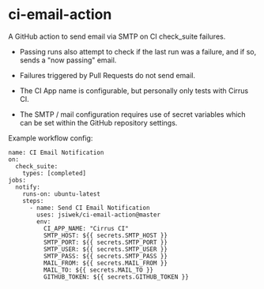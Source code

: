 # ci-email-action
A GitHub action to send email via SMTP on CI check_suite failures.

- Passing runs also attempt to check if the last run was a failure, and if so,
  sends a "now passing" email.

- Failures triggered by Pull Requests do not send email.

- The CI App name is configurable, but personally only tests with Cirrus CI.

- The SMTP / mail configuration requires use of secret variables which can be
  set within the GitHub repository settings.

Example workflow config:

```
name: CI Email Notification
on:
  check_suite:
    types: [completed]
jobs:
  notify:
    runs-on: ubuntu-latest
    steps:
      - name: Send CI Email Notification
        uses: jsiwek/ci-email-action@master
        env:
          CI_APP_NAME: "Cirrus CI"
          SMTP_HOST: ${{ secrets.SMTP_HOST }}
          SMTP_PORT: ${{ secrets.SMTP_PORT }}
          SMTP_USER: ${{ secrets.SMTP_USER }}
          SMTP_PASS: ${{ secrets.SMTP_PASS }}
          MAIL_FROM: ${{ secrets.MAIL_FROM }}
          MAIL_TO: ${{ secrets.MAIL_TO }}
          GITHUB_TOKEN: ${{ secrets.GITHUB_TOKEN }}
```
